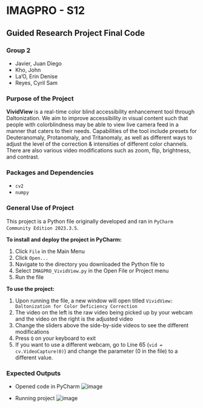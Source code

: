 # IMAGPRO - S12
## Guided Research Project Final Code
### Group 2
- Javier, Juan Diego
- Kho, John
- La’O, Erin Denise
- Reyes, Cyril Sam

### Purpose of the Project
**VividView** is a real-time color blind accessibility enhancement tool through Daltonization. We aim to improve accessibility in visual content such that people with colorblindness may be able to view live camera feed in a manner that caters to their needs. Capabilities of the tool include presets for Deuteranomaly, Protanomaly, and Tritanomaly, as well as different ways to adjust the level of the correction & intensities of different color channels. There are also various video modifications such as zoom, flip, brightness, and contrast.

### Packages and Dependencies
- `cv2`
- `numpy`

### General Use of Project
This project is a Python file originally developed and ran in `PyCharm Community Edition 2023.3.5`.

**To install and deploy the project in PyCharm:**
1. Click `File` in the Main Menu
2. Click `Open...`
3. Navigate to the directory you downloaded the Python file to
4. Select `IMAGPRO_VividView.py` in the Open File or Project menu
5. Run the file

**To use the project:**
1. Upon running the file, a new window will open titled `VividView: Daltonization for Color Deficiency Correction`
2. The video on the left is the raw video being picked up by your webcam and the video on the right is the adjusted video
3. Change the sliders above the side-by-side videos to see the different modifications
4. Press `Q` on your keyboard to exit
5. If you want to use a different webcam, go to Line 65 (`vid = cv.VideoCapture(0)`) and change the parameter (0 in the file) to a different value.

### Expected Outputs
- Opened code in PyCharm
![image](https://github.com/XSverdar/IMAGPRO_FinalCode/assets/57384457/b1e6d3d9-5959-496c-8f42-7d97ff2a3200)

- Running project
![image](https://github.com/XSverdar/IMAGPRO_FinalCode/assets/57384457/180c8f8c-fc0b-40bf-a546-05bd1712a40d)
